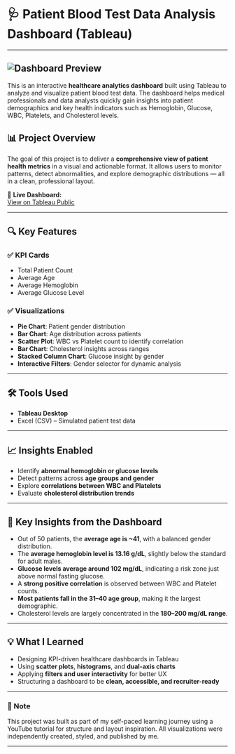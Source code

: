 # 🩺 Patient Blood Test Data Analysis Dashboard (Tableau)
---


![Dashboard Preview](https://img.freepik.com/premium-photo/cardiologist-uses-virtual-dashboard-diagnosis-patient-heart-functions-blood-vessels-testing_517630-740.jpg)
---


This is an interactive **healthcare analytics dashboard** built using Tableau to analyze and visualize patient blood test data. The dashboard helps medical professionals and data analysts quickly gain insights into patient demographics and key health indicators such as Hemoglobin, Glucose, WBC, Platelets, and Cholesterol levels.

## 📊 Project Overview

The goal of this project is to deliver a **comprehensive view of patient health metrics** in a visual and actionable format. It allows users to monitor patterns, detect abnormalities, and explore demographic distributions — all in a clean, professional layout.

🔗 **Live Dashboard:**  
[View on Tableau Public](https://public.tableau.com/app/profile/zainab.khatoon1380/viz/patientBloodReport/Dashboard1)

---

## 🔍 Key Features

### ✅ KPI Cards
- Total Patient Count
- Average Age
- Average Hemoglobin
- Average Glucose Level

### ✅ Visualizations
- **Pie Chart**: Patient gender distribution
- **Bar Chart**: Age distribution across patients
- **Scatter Plot**: WBC vs Platelet count to identify correlation
- **Bar Chart**: Cholesterol insights across ranges
- **Stacked Column Chart**: Glucose insight by gender
- **Interactive Filters**: Gender selector for dynamic analysis

---

## 🛠️ Tools Used
- **Tableau Desktop**
- Excel (CSV) – Simulated patient test data

---

## 📈 Insights Enabled
- Identify **abnormal hemoglobin or glucose levels**
- Detect patterns across **age groups and gender**
- Explore **correlations between WBC and Platelets**
- Evaluate **cholesterol distribution trends**
  
---
## 📌 Key Insights from the Dashboard

- Out of 50 patients, the **average age is ~41**, with a balanced gender distribution.
- The **average hemoglobin level is 13.16 g/dL**, slightly below the standard for adult males.
- **Glucose levels average around 102 mg/dL**, indicating a risk zone just above normal fasting glucose.
- A **strong positive correlation** is observed between WBC and Platelet counts.
- **Most patients fall in the 31–40 age group**, making it the largest demographic.
- Cholesterol levels are largely concentrated in the **180–200 mg/dL range**.

---

## 💡 What I Learned
- Designing KPI-driven healthcare dashboards in Tableau  
- Using **scatter plots**, **histograms**, and **dual-axis charts**  
- Applying **filters and user interactivity** for better UX  
- Structuring a dashboard to be **clean, accessible, and recruiter-ready**


---

### 📌 Note
This project was built as part of my self-paced learning journey using a YouTube tutorial for structure and layout inspiration. All visualizations were independently created, styled, and published by me.

---

